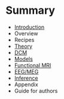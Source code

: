 # Summary

* [Introduction](README.md)
* Overview
* Recipes
* [Theory](theory/theory.md)
 * [DCM](theory/dcm/dcm.md)
 * [Models](theory/dcm/models/dcm-models.md)
  * [Functional MRI](theory/dcm/models/fMRI/dcm-fmri-models.md)
  * [EEG/MEG](theory/dcm/models/eeg)
 * [Inference](theory/dcm/inference/dcm-inference.md)
* Appendix
 * Guide for authors